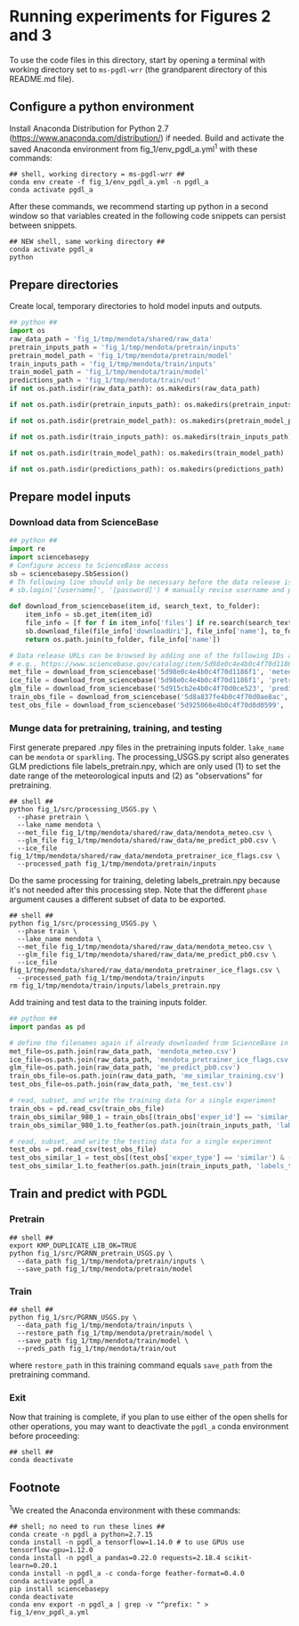 # Running experiments for Figures 2 and 3

To use the code files in this directory, start by opening a terminal with working directory set to `ms-pgdl-wrr` (the
grandparent directory of this README.md file).

## Configure a python environment

Install Anaconda Distribution for Python 2.7 (https://www.anaconda.com/distribution/) if needed. Build and
activate the saved Anaconda environment from fig_1/env_pgdl_a.yml<sup>1</sup> with these commands:
```shell script
## shell, working directory = ms-pgdl-wrr ##
conda env create -f fig_1/env_pgdl_a.yml -n pgdl_a
conda activate pgdl_a
```

After these commands, we recommend starting up python in a second window so that variables created in the following
code snippets can persist between snippets.
```shell script
## NEW shell, same working directory ##
conda activate pgdl_a
python
```

## Prepare directories

Create local, temporary directories to hold model inputs and outputs.

```python
## python ##
import os
raw_data_path = 'fig_1/tmp/mendota/shared/raw_data'
pretrain_inputs_path = 'fig_1/tmp/mendota/pretrain/inputs'
pretrain_model_path = 'fig_1/tmp/mendota/pretrain/model'
train_inputs_path = 'fig_1/tmp/mendota/train/inputs'
train_model_path = 'fig_1/tmp/mendota/train/model'
predictions_path = 'fig_1/tmp/mendota/train/out'
if not os.path.isdir(raw_data_path): os.makedirs(raw_data_path)

if not os.path.isdir(pretrain_inputs_path): os.makedirs(pretrain_inputs_path)

if not os.path.isdir(pretrain_model_path): os.makedirs(pretrain_model_path)

if not os.path.isdir(train_inputs_path): os.makedirs(train_inputs_path)

if not os.path.isdir(train_model_path): os.makedirs(train_model_path)

if not os.path.isdir(predictions_path): os.makedirs(predictions_path)

```

## Prepare model inputs

### Download data from ScienceBase

```python
## python ##
import re
import sciencebasepy
# Configure access to ScienceBase access
sb = sciencebasepy.SbSession()
# Th following line should only be necessary before the data release is public:
# sb.login('[username]', '[password]') # manually revise username and password

def download_from_sciencebase(item_id, search_text, to_folder):
    item_info = sb.get_item(item_id)
    file_info = [f for f in item_info['files'] if re.search(search_text, f['name'])][0]
    sb.download_file(file_info['downloadUri'], file_info['name'], to_folder)
    return os.path.join(to_folder, file_info['name'])

# Data release URLs can be browsed by adding one of the following IDs after "https://www.sciencebase.gov/catalog/item/",
# e.g., https://www.sciencebase.gov/catalog/item/5d98e0c4e4b0c4f70d1186f1
met_file = download_from_sciencebase('5d98e0c4e4b0c4f70d1186f1', 'meteo.csv', raw_data_path)
ice_file = download_from_sciencebase('5d98e0c4e4b0c4f70d1186f1', 'pretrainer_ice_flags.csv', raw_data_path)
glm_file = download_from_sciencebase('5d915cb2e4b0c4f70d0ce523', 'predict_pb0.csv', raw_data_path)
train_obs_file = download_from_sciencebase('5d8a837fe4b0c4f70d0ae8ac', 'similar_training.csv', raw_data_path)
test_obs_file = download_from_sciencebase('5d925066e4b0c4f70d0d0599', 'test.csv', raw_data_path)
```

### Munge data for pretraining, training, and testing

First generate prepared .npy files in the pretraining inputs folder. `lake_name` can be `mendota` or `sparkling`.
The processing_USGS.py script also generates GLM predictions file labels_pretrain.npy, which are only used (1) to set
the date range of the meteorological inputs and (2) as "observations" for pretraining.
```shell script
## shell ##
python fig_1/src/processing_USGS.py \
  --phase pretrain \
  --lake_name mendota \
  --met_file fig_1/tmp/mendota/shared/raw_data/mendota_meteo.csv \
  --glm_file fig_1/tmp/mendota/shared/raw_data/me_predict_pb0.csv \
  --ice_file fig_1/tmp/mendota/shared/raw_data/mendota_pretrainer_ice_flags.csv \
  --processed_path fig_1/tmp/mendota/pretrain/inputs
```

Do the same processing for training, deleting labels_pretrain.npy because it's not needed after this processing step.
Note that the different `phase` argument causes a different subset of data to be exported.
```shell script
## shell ##
python fig_1/src/processing_USGS.py \
  --phase train \
  --lake_name mendota \
  --met_file fig_1/tmp/mendota/shared/raw_data/mendota_meteo.csv \
  --glm_file fig_1/tmp/mendota/shared/raw_data/me_predict_pb0.csv \
  --ice_file fig_1/tmp/mendota/shared/raw_data/mendota_pretrainer_ice_flags.csv \
  --processed_path fig_1/tmp/mendota/train/inputs
rm fig_1/tmp/mendota/train/inputs/labels_pretrain.npy
```

Add training and test data to the training inputs folder.
```python
## python ##
import pandas as pd

# define the filenames again if already downloaded from ScienceBase in a previous python session
met_file=os.path.join(raw_data_path, 'mendota_meteo.csv')
ice_file=os.path.join(raw_data_path, 'mendota_pretrainer_ice_flags.csv')
glm_file=os.path.join(raw_data_path, 'me_predict_pb0.csv')
train_obs_file=os.path.join(raw_data_path, 'me_similar_training.csv')
test_obs_file=os.path.join(raw_data_path, 'me_test.csv')

# read, subset, and write the training data for a single experiment
train_obs = pd.read_csv(train_obs_file)
train_obs_similar_980_1 = train_obs[(train_obs['exper_id'] == 'similar_980') & (train_obs['exper_n'] == 1)].reset_index()[['date','depth','temp']]
train_obs_similar_980_1.to_feather(os.path.join(train_inputs_path, 'labels_train.feather'))

# read, subset, and write the testing data for a single experiment
test_obs = pd.read_csv(test_obs_file)
test_obs_similar_1 = test_obs[(test_obs['exper_type'] == 'similar') & (test_obs['exper_n'] == 1)].reset_index()[['date','depth','temp']]
test_obs_similar_1.to_feather(os.path.join(train_inputs_path, 'labels_test.feather'))
```

## Train and predict with PGDL

### Pretrain

```shell script
## shell ##
export KMP_DUPLICATE_LIB_OK=TRUE
python fig_1/src/PGRNN_pretrain_USGS.py \
  --data_path fig_1/tmp/mendota/pretrain/inputs \
  --save_path fig_1/tmp/mendota/pretrain/model
```

### Train

```shell script
## shell ##
python fig_1/src/PGRNN_USGS.py \
  --data_path fig_1/tmp/mendota/train/inputs \
  --restore_path fig_1/tmp/mendota/pretrain/model \
  --save_path fig_1/tmp/mendota/train/model \
  --preds_path fig_1/tmp/mendota/train/out
```
where `restore_path` in this training command equals `save_path` from the pretraining command.

### Exit

Now that training is complete, if you plan to use either of the open shells for other operations,
you may want to deactivate the `pgdl_a` conda environment before proceeding:
```shell script
## shell ##
conda deactivate
```


## Footnote

<sup>1</sup>We created the Anaconda environment with these commands:
```shell script
## shell; no need to run these lines ##
conda create -n pgdl_a python=2.7.15 
conda install -n pgdl_a tensorflow=1.14.0 # to use GPUs use tensorflow-gpu=1.12.0
conda install -n pgdl_a pandas=0.22.0 requests=2.18.4 scikit-learn=0.20.1
conda install -n pgdl_a -c conda-forge feather-format=0.4.0
conda activate pgdl_a
pip install sciencebasepy
conda deactivate
conda env export -n pgdl_a | grep -v "^prefix: " > fig_1/env_pgdl_a.yml
```
